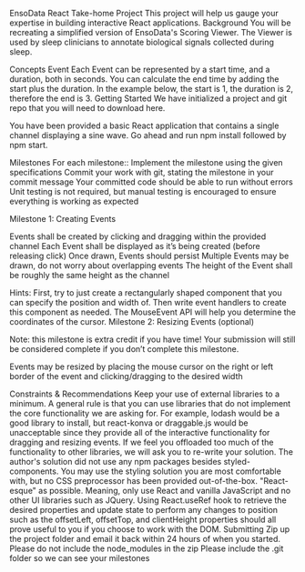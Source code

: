 EnsoData React Take-home Project
This project will help us gauge your expertise in building interactive React applications.
Background
You will be recreating a simplified version of EnsoData's Scoring Viewer. The Viewer is used by sleep clinicians to annotate biological signals collected during sleep.




Concepts
Event
Each Event can be represented by a start time, and a duration, both in seconds. You can calculate the end time by adding the start plus the duration. In the example below, the start is 1, the duration is 2, therefore the end is 3.
Getting Started
We have initialized a project and git repo that you will need to download here.

You have been provided a basic React application that contains a single channel displaying a sine wave. Go ahead and run npm install followed by npm start.


Milestones
For each milestone::
Implement the milestone using the given specifications
Commit your work with git, stating the milestone in your commit message
Your committed code should be able to run without errors
Unit testing is not required, but manual testing is encouraged to ensure everything is working as expected

Milestone 1: Creating Events


Events shall be created by clicking and dragging within the provided channel
Each Event shall be displayed as it’s being created (before releasing click)
Once drawn, Events should persist
Multiple Events may be drawn, do not worry about overlapping events
The height of the Event shall be roughly the same height as the channel

Hints:
First, try to just create a rectangularly shaped component that you can specify the position and width of.  Then write event handlers to create this component as needed.
The MouseEvent API will help you determine the coordinates of the cursor.
Milestone 2: Resizing Events (optional)

Note: this milestone is extra credit if you have time! Your submission will still be considered complete if you don’t complete this milestone.

Events may be resized by placing the mouse cursor on the right or left border of the event and clicking/dragging to the desired width

Constraints & Recommendations
Keep your use of external libraries to a minimum. A general rule is that you can use libraries that do not implement the core functionality we are asking for. For example, lodash would be a good library to install, but react-konva or draggable.js would be unacceptable since they provide all of the interactive functionality for dragging and resizing events. If we feel you offloaded too much of the functionality to other libraries, we will ask you to re-write your solution. The author's solution did not use any npm packages besides styled-components.
You may use the styling solution you are most comfortable with, but no CSS preprocessor has been provided out-of-the-box. "React-esque" as possible. Meaning, only use React and vanilla JavaScript and no other UI libraries such as JQuery. 
Using React.useRef hook to retrieve the desired properties and update state to perform any changes to position such as  the offsetLeft, offsetTop, and clientHeight properties should all prove useful to you if you choose to work with the DOM.
Submitting
Zip up the project folder and email it back within 24 hours of when you started.
Please do not include the node_modules in the zip
Please include the .git folder so we can see your milestones
